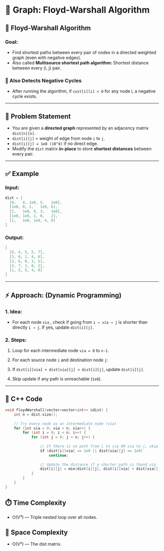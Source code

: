 # 📘 Graph: Floyd-Warshall Algorithm

## 🔵 Floyd-Warshall Algorithm

### Goal:
- Find shortest paths between every pair of nodes in a directed weighted graph (even with negative edges).
- Also called **Multisource shortest path algorithm:** Shortest distance between every (i, j) pair.

### 🛑 Also Detects Negative Cycles
- After running the algorithm, if `cost[i][i] < 0` for any node i, a negative cycle exists.

---
## 🧩 Problem Statement

- You are given a **directed graph** represented by an adjacency matrix `dist[n][n]`.
- `dist[i][j]` = weight of edge from node `i` to `j`.
- `dist[i][j] = 1e8 (10^8)` if no direct edge.
- Modify the `dist` matrix **in-place** to store **shortest distances** between every pair.

---

## ✅ Example

### Input:
```cpp
dist = [
  [0,   4, 1e8, 5,   1e8],
  [1e8, 0, 1,   1e8, 6],
  [2,   1e8, 0, 3,   1e8],
  [1e8, 1e8, 1, 0,   2],
  [1,   1e8, 1e8, 4, 0]
]
```
### Output:
```cpp
[
  [0, 4, 5, 5, 7],
  [3, 0, 1, 4, 6],
  [2, 6, 0, 3, 5],
  [3, 7, 1, 0, 2],
  [1, 5, 5, 4, 0]
]
```

---
## ⚡ Approach: (Dynamic Programming) 

### 1. Idea:
- For each node `via` , check if going from `i → via → j` is shorter than directly `i → j`.
If yes, update `dist[i][j]`.

### 2. Steps:
1. Loop for each intermediate node `via = 0` to `n-1`.

2. For each source node `i` and destination node `j`:

3. If `dist[i][via] + dist[via][j] < dist[i][j]`, update `dist[i][j]`.

4. Skip update if any path is unreachable (`1e8`).


---
## 🧠 C++ Code

```cpp
void floydWarshall(vector<vector<int>> &dist) {
    int n = dist.size();
    
    // Try every node as an intermediate node (via)
    for (int via = 0; via < n; via++) {
        for (int i = 0; i < n; i++) {
            for (int j = 0; j < n; j++) {
                
                // If there is no path from i to via OR via to j, skip
                if (dist[i][via] == 1e8 || dist[via][j] == 1e8)
                    continue;
                
                // Update the distance if a shorter path is found via 'via'
                dist[i][j] = min(dist[i][j], dist[i][via] + dist[via][j]);
            }
        }
    }
}

```

## ⏱️ Time Complexity 
- O(V³) — Triple nested loop over all nodes.


## 💾 Space Complexity
- O(V²) — The dist matrix.

  

